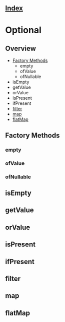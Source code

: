 ## [Index](/#documentation)
# Optional

## Overview
* [Factory Methods](#factory-methods)
  * empty
  * ofValue
  * ofNullable
* isEmpty
* getValue
* orValue
* isPresent
* ifPresent
* [filter](#filter)
* [map](#map)
* [flatMap](#flatMap)

## Factory Methods
### empty
### ofValue
### ofNullable
## isEmpty
## getValue
## orValue
## isPresent
## ifPresent
## filter
## map
## flatMap
